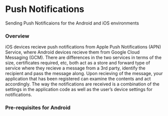 Push Notifications
========================

Sending Push Notificaions for the Android and iOS environments

### Overview

iOS devices recieve push notifications from Apple Push Notifications (APN) 
Service, where Android devices recieve them from Google Cloud Messaging (GCM). 
There are differences in the two services in terms of the size, certificates 
required, etc, both act as a store and forward type of service where they 
recieve a message from a 3rd party, identify the recipient and pass the message 
along. Upon recieving of the message, your application that has been registered 
can examine the contents and act accordingly. The way the notifications are received 
is a combination of the settings in the application code as well as the user’s 
device settings for notifications.

### Pre-requisites for Android



